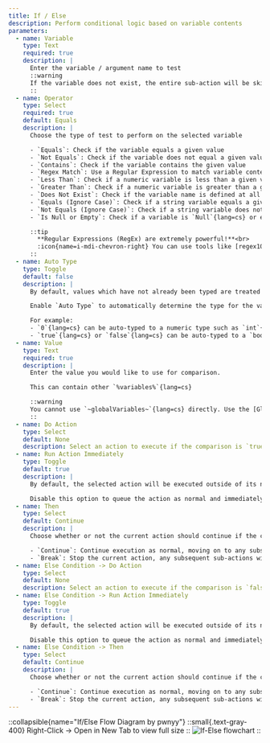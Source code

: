 ```yaml
---
title: If / Else
description: Perform conditional logic based on variable contents
parameters:
  - name: Variable
    type: Text
    required: true
    description: |
      Enter the variable / argument name to test
      ::warning
      If the variable does not exist, the entire sub-action will be skipped unless you are using the `Does Not Exist` operator.
      ::
  - name: Operator
    type: Select
    required: true
    default: Equals
    description: |
      Choose the type of test to perform on the selected variable

      - `Equals`: Check if the variable equals a given value
      - `Not Equals`: Check if the variable does not equal a given value
      - `Contains`: Check if the variable contains the given value
      - `Regex Match`: Use a Regular Expression to match variable contents
      - `Less Than`: Check if a numeric variable is less than a given value
      - `Greater Than`: Check if a numeric variable is greater than a given value
      - `Does Not Exist`: Check if the variable name is defined at all
      - `Equals (Ignore Case)`: Check if a string variable equals a given value, case insensitive
      - `Not Equals (Ignore Case)`: Check if a string variable does not equal a given value, case insensitive
      - `Is Null or Empty`: Check if a variable is `Null`{lang=cs} or empty

      ::tip
        **Regular Expressions (RegEx) are extremely powerful!**<br>
        :icon{name=i-mdi-chevron-right} You can use tools like [regex101](https://regex101.com) and [RegExr](https://regexr.com) to view and test your expressions.
      ::
  - name: Auto Type
    type: Toggle
    default: false
    description: |
      By default, values which have not already been typed are treated as text, or `string`{lang=cs} variables.

      Enable `Auto Type` to automatically determine the type for the variable value.

      For example:
      - `0`{lang=cs} can be auto-typed to a numeric type such as `int`{lang=cs} or `long`{lang=cs}
      - `true`{lang=cs} or `false`{lang=cs} can be auto-typed to a `bool`{lang=cs}
  - name: Value
    type: Text
    required: true
    description: |
      Enter the value you would like to use for comparison.

      This can contain other `%variables%`{lang=cs}

      ::warning
      You cannot use `~globalVariables~`{lang=cs} directly. Use the [Global Get](/api/sub-actions/core/global/global-get) sub-action to first load it into a local argument.
      ::
  - name: Do Action
    type: Select
    default: None
    description: Select an action to execute if the comparison is `true`{lang=cs}
  - name: Run Action Immediately
    type: Toggle
    default: true
    description: |
      By default, the selected action will be executed outside of its normal queue and treated as a subroutine of the current action, waiting for completion before moving on to the next sub-action.

      Disable this option to queue the action as normal and immediately move on to the next sub-action
  - name: Then
    type: Select
    default: Continue
    description: |
      Choose whether or not the current action should continue if the comparison was `true`{lang=cs}

      - `Continue`: Continue execution as normal, moving on to any subsequent sub-actions
      - `Break`: Stop the current action, any subsequent sub-actions will not be executed.
  - name: Else Condition -> Do Action
    type: Select
    default: None
    description: Select an action to execute if the comparison is `false`{lang=cs}
  - name: Else Condition -> Run Action Immediately
    type: Toggle
    default: true
    description: |
      By default, the selected action will be executed outside of its normal queue and treated as a subroutine of the current action, waiting for completion before moving on to the next sub-action.

      Disable this option to queue the action as normal and immediately move on to the next sub-action
  - name: Else Condition -> Then
    type: Select
    default: Continue
    description: |
      Choose whether or not the current action should continue if the comparison was `false`{lang=cs}

      - `Continue`: Continue execution as normal, moving on to any subsequent sub-actions
      - `Break`: Stop the current action, any subsequent sub-actions will not be executed.
---
```


::collapsible{name="If/Else Flow Diagram by pwnyy"}
  ::small{.text-gray-400}
  Right-Click -> Open in New Tab to view full size
  ::
  ![If-Else flowchart](/1.get-started/assets/if-else-flowchart.png)
::
